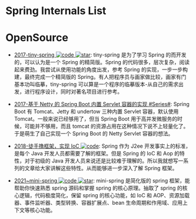 # Spring Internals List

# OpenSource

- [2017-tiny-spring ![code](https://ng-tech.icu/assets/code.svg) ![star](https://img.shields.io/github/stars/code4craft/tiny-spring)](https://github.com/code4craft/tiny-spring): tiny-spring 是为了学习 Spring 的而开发的，可以认为是一个 Spring 的精简版。Spring 的代码很多，层次复杂，阅读起来费劲。我尝试从使用功能的角度出发，参考 Spring 的实现，一步一步构建，最终完成一个精简版的 Spring。有人把程序员与画家做比较，画家有门基本功叫临摹，tiny-spring 可以算是一个程序的临摹版本-从自己的需求出发，进行程序设计，同时对著名项目进行参考。

- [2017-基于 Netty 的 Spring Boot 内置 Servlet 容器的实现 #Series#](https://parg.co/SCE): Spring Boot 有 Tomcat、Jetty 和 undertow 三种内置 Servlet 容器，默认使用 Tomcat。一般来说已经够用了，但当 Spring Boot 用于高并发微服务的时候，可能并不够用，而且 tomcat 的资源占用在这种情况下说不上轻量化了。于是萌生了自己实现一个 Spring Boot 的 Netty Servlet 容器的想法。

- [2018-徒手撸框架，实现 IoC ![code](https://ng-tech.icu/assets/code.svg)](https://github.com/diaozxin007/xilidou-framework): Spring 作为 J2ee 开发事实上的标准，是每个 Java 开发人员都需要了解的框架。但是 Spring 的 IoC 和 Aop 的特性，对于初级的 Java 开发人员来说还是比较难于理解的。所以我就想写一系列的文章给大家讲解这些特性。从而能够进一步深入了解 Spring 框架。

- [2021~mini-spring ![code](https://ng-tech.icu/assets/code.svg) ![star](https://img.shields.io/github/stars/DerekYRC/mini-spring)](https://github.com/DerekYRC/mini-spring): mini-spring 是简化版的 spring 框架，能帮助你快速熟悉 spring 源码和掌握 spring 的核心原理。抽取了 spring 的核心逻辑，代码极度简化，保留 spring 的核心功能，如 IoC 和 AOP、资源加载器、事件监听器、类型转换、容器扩展点、bean 生命周期和作用域、应用上下文等核心功能。
